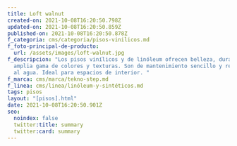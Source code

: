 ```yaml
---
title: Loft walnut
created-on: 2021-10-08T16:20:50.798Z
updated-on: 2021-10-08T16:20:50.859Z
published-on: 2021-10-08T16:20:50.878Z
f_categoria: cms/categoria/pisos-vinilicos.md
f_foto-principal-de-producto:
  url: /assets/images/loft-walnut.jpg
f_descripcion: "Los pisos vinílicos y de linóleum ofrecen belleza, durabilidad y
  amplia gama de colores y texturas. Son de mantenimiento sencillo y resistentes
  al agua. Ideal para espacios de interior. "
f_marca: cms/marca/tekno-step.md
f_linea: cms/linea/linóleum-y-sintéticos.md
tags: pisos
layout: "[pisos].html"
date: 2021-10-08T16:20:50.901Z
seo:
  noindex: false
  twitter:title: summary
  twitter:card: summary
---
```

